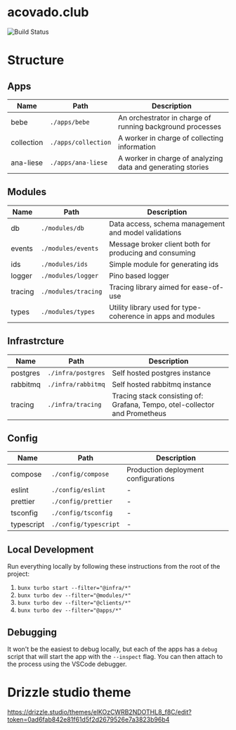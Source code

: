 # acovado.club

![Build Status](https://ci.acovado.club/api/badges/ShayGoldman/acovado.club/status.svg?ref=refs/heads/main)

# Structure

## Apps

| Name       | Path                | Description                                                 |
| ---------- | ------------------- | ----------------------------------------------------------- |
| bebe       | `./apps/bebe`       | An orchestrator in charge of running background processes   |
| collection | `./apps/collection` | A worker in charge of collecting information                |
| ana-liese  | `./apps/ana-liese`  | A worker in charge of analyzing data and generating stories |

## Modules

| Name    | Path                | Description                                                 |
| ------- | ------------------- | ----------------------------------------------------------- |
| db      | `./modules/db`      | Data access, schema management and model validations        |
| events  | `./modules/events`  | Message broker client both for producing and consuming      |
| ids     | `./modules/ids`     | Simple module for generating ids                            |
| logger  | `./modules/logger`  | Pino based logger                                           |
| tracing | `./modules/tracing` | Tracing library aimed for ease-of-use                       |
| types   | `./modules/types`   | Utility library used for type-coherence in apps and modules |

## Infrastrcture

| Name     | Path               | Description                                                                |
| -------- | ------------------ | -------------------------------------------------------------------------- |
| postgres | `./infra/postgres` | Self hosted postgres instance                                              |
| rabbitmq | `./infra/rabbitmq` | Self hosted rabbitmq instance                                              |
| tracing  | `./infra/tracing ` | Tracing stack consisting of: Grafana, Tempo, otel-collector and Prometheus |

## Config

| Name       | Path                  | Description                          |
| ---------- | --------------------- | ------------------------------------ |
| compose    | `./config/compose`    | Production deployment configurations |
| eslint     | `./config/eslint`     | -                                    |
| prettier   | `./config/prettier`   | -                                    |
| tsconfig   | `./config/tsconfig`   | -                                    |
| typescript | `./config/typescript` | -                                    |

## Local Development

Run everything locally by following these instructions from the root of the project:

1. `bunx turbo start --filter="@infra/*"`
2. `bunx turbo dev --filter="@modules/*"`
3. `bunx turbo dev --filter="@clients/*"`
4. `bunx turbo dev --filter="@apps/*"`

## Debugging

It won't be the easiest to debug locally, but each of the apps has a `debug` script that will start the app with the `--inspect` flag.
You can then attach to the process using the VSCode debugger.

# Drizzle studio theme

https://drizzle.studio/themes/elKOzCWRB2NDOTHL8_f8C/edit?token=0ad6fab842e81f61d5f2d2679526e7a3823b96b4
